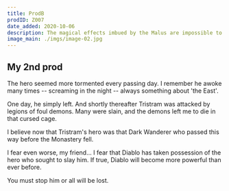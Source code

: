 ```yaml
---
title: ProdB
prodID: Z007
date_added: 2020-10-06
description: The magical effects imbued by the Malus are impossible to predict, but are always to the good.
image_main: ./imgs/image-02.jpg
---
```

## My 2nd prod

The hero seemed more tormented every passing day. I remember he awoke many times -- screaming in the night -- always something about 'the East'.

One day, he simply left. And shortly thereafter Tristram was attacked by legions of foul demons. Many were slain, and the demons left me to die in that cursed cage.

I believe now that Tristram's hero was that Dark Wanderer who passed this way before the Monastery fell.

I fear even worse, my friend... I fear that Diablo has taken possession of the hero who sought to slay him. If true, Diablo will become more powerful than ever before.

You must stop him or all will be lost.